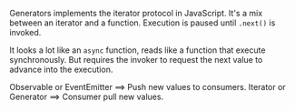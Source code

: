 Generators implements the iterator protocol in JavaScript. 
It's a mix between an iterator and a function. 
Execution is paused until `.next()` is invoked. 

It looks a lot like an `async` function, reads like a function that execute synchronously. But requires the invoker to request the next value to advance into the execution. 

Observable or EventEmitter ==> Push new values to consumers.
Iterator or Generator ==> Consumer pull new values. 

